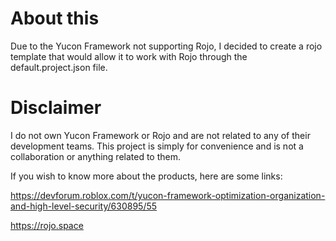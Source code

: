 # About this
Due to the Yucon Framework not supporting Rojo, I decided to create a rojo template that would allow it to work with Rojo through the default.project.json file.

# Disclaimer
I do not own Yucon Framework or Rojo and are not related to any of their development teams. This project is simply for convenience and is not a collaboration or anything related to them.

If you wish to know more about the products, here are some links:

https://devforum.roblox.com/t/yucon-framework-optimization-organization-and-high-level-security/630895/55

https://rojo.space
